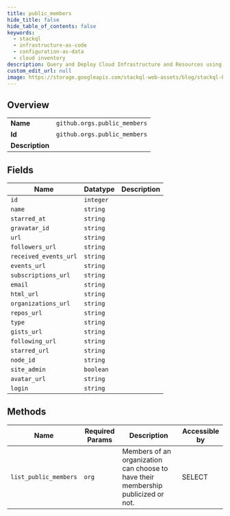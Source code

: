 ```yaml
---
title: public_members
hide_title: false
hide_table_of_contents: false
keywords:
  - stackql
  - infrastructure-as-code
  - configuration-as-data
  - cloud inventory
description: Query and Deploy Cloud Infrastructure and Resources using SQL
custom_edit_url: null
image: https://storage.googleapis.com/stackql-web-assets/blog/stackql-blog-post-featured-image.png
---
```

  
    

## Overview
<table><tbody>
<tr><td><b>Name</b></td><td><code>github.orgs.public_members</code></td></tr>
<tr><td><b>Id</b></td><td><code>github.orgs.public_members</code></td></tr>
<tr><td><b>Description</b></td><td></td></tr>
</tbody></table>

## Fields
| Name | Datatype | Description |
| ---- | -------- | ----------- |
| `id` | `integer` |  |
| `name` | `string` |  |
| `starred_at` | `string` |  |
| `gravatar_id` | `string` |  |
| `url` | `string` |  |
| `followers_url` | `string` |  |
| `received_events_url` | `string` |  |
| `events_url` | `string` |  |
| `subscriptions_url` | `string` |  |
| `email` | `string` |  |
| `html_url` | `string` |  |
| `organizations_url` | `string` |  |
| `repos_url` | `string` |  |
| `type` | `string` |  |
| `gists_url` | `string` |  |
| `following_url` | `string` |  |
| `starred_url` | `string` |  |
| `node_id` | `string` |  |
| `site_admin` | `boolean` |  |
| `avatar_url` | `string` |  |
| `login` | `string` |  |
## Methods
| Name | Required Params | Description | Accessible by |
| ---- | --------------- | ----------- | ------------- |
| `list_public_members` | `org` | Members of an organization can choose to have their membership publicized or not. | SELECT |
